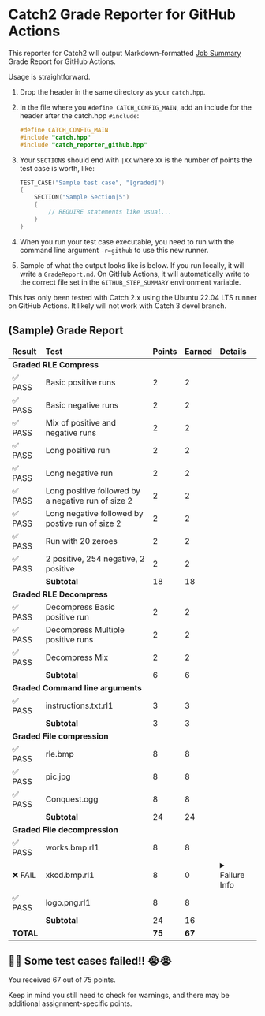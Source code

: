 # Catch2 Grade Reporter for GitHub Actions

This reporter for Catch2 will output Markdown-formatted [Job Summary](https://github.blog/2022-05-09-supercharging-github-actions-with-job-summaries/) Grade Report for GitHub Actions.

Usage is straightforward.

1. Drop the header in the same directory as your `catch.hpp`.
2. In the file where you `#define CATCH_CONFIG_MAIN`, add an include for the header after the catch.hpp `#include`:

   ```c++
   #define CATCH_CONFIG_MAIN
   #include "catch.hpp"
   #include "catch_reporter_github.hpp"
   ```
3. Your `SECTION`s should end with `|XX` where `XX` is the number of points the test case is worth, like:
   
   ```c++
   TEST_CASE("Sample test case", "[graded]")
   {
       SECTION("Sample Section|5")
       {
           // REQUIRE statements like usual...
       }
   }
   ```
4. When you run your test case executable, you need to run with the command line argument `-r=github` to use this new runner.
5. Sample of what the output looks like is below. If you run locally, it will write a `GradeReport.md`. On GitHub Actions, it will automatically write to the correct file set in the `GITHUB_STEP_SUMMARY` environment variable.

This has only been tested with Catch 2.x using the Ubuntu 22.04 LTS runner on GitHub Actions. It likely will not work with Catch 3 devel branch.

## (Sample) Grade Report
<table>
<thead><tr><td><b>Result</b></td><td><b>Test</b></td><td><b>Points</b></td><td><b>Earned</b></td><td><b>Details</b></td></tr></thead>
<tr><td colspan='5'><b>Graded RLE Compress</b></td></tr>
<tr><td>✅ PASS</td>
<td>Basic positive runs</td>
<td>2</td>
<td>2</td>
<td></td>
</tr>
<tr><td>✅ PASS</td>
<td>Basic negative runs</td>
<td>2</td>
<td>2</td>
<td></td>
</tr>
<tr><td>✅ PASS</td>
<td>Mix of positive and negative runs</td>
<td>2</td>
<td>2</td>
<td></td>
</tr>
<tr><td>✅ PASS</td>
<td>Long positive run</td>
<td>2</td>
<td>2</td>
<td></td>
</tr>
<tr><td>✅ PASS</td>
<td>Long negative run</td>
<td>2</td>
<td>2</td>
<td></td>
</tr>
<tr><td>✅ PASS</td>
<td>Long positive followed by a negative run of size 2</td>
<td>2</td>
<td>2</td>
<td></td>
</tr>
<tr><td>✅ PASS</td>
<td>Long negative followed by postive run of size 2</td>
<td>2</td>
<td>2</td>
<td></td>
</tr>
<tr><td>✅ PASS</td>
<td>Run with 20 zeroes</td>
<td>2</td>
<td>2</td>
<td></td>
</tr>
<tr><td>✅ PASS</td>
<td>2 positive, 254 negative, 2 positive</td>
<td>2</td>
<td>2</td>
<td></td>
</tr>
<tr><td></td><td><b>Subtotal</b></td><td>18</td><td>18</td><td></td></tr>
<tr><td colspan='5'><b>Graded RLE Decompress</b></td></tr>
<tr><td>✅ PASS</td>
<td>Decompress Basic positive run</td>
<td>2</td>
<td>2</td>
<td></td>
</tr>
<tr><td>✅ PASS</td>
<td>Decompress Multiple positive runs</td>
<td>2</td>
<td>2</td>
<td></td>
</tr>
<tr><td>✅ PASS</td>
<td>Decompress Mix</td>
<td>2</td>
<td>2</td>
<td></td>
</tr>
<tr><td></td><td><b>Subtotal</b></td><td>6</td><td>6</td><td></td></tr>
<tr><td colspan='5'><b>Graded Command line arguments</b></td></tr>
<tr><td>✅ PASS</td>
<td>instructions.txt.rl1</td>
<td>3</td>
<td>3</td>
<td></td>
</tr>
<tr><td></td><td><b>Subtotal</b></td><td>3</td><td>3</td><td></td></tr>
<tr><td colspan='5'><b>Graded File compression</b></td></tr>
<tr><td>✅ PASS</td>
<td>rle.bmp</td>
<td>8</td>
<td>8</td>
<td></td>
</tr>
<tr><td>✅ PASS</td>
<td>pic.jpg</td>
<td>8</td>
<td>8</td>
<td></td>
</tr>
<tr><td>✅ PASS</td>
<td>Conquest.ogg</td>
<td>8</td>
<td>8</td>
<td></td>
</tr>
<tr><td></td><td><b>Subtotal</b></td><td>24</td><td>24</td><td></td></tr>
<tr><td colspan='5'><b>Graded File decompression</b></td></tr>
<tr><td>✅ PASS</td>
<td>works.bmp.rl1</td>
<td>8</td>
<td>8</td>
<td></td>
</tr>
<tr><td>❌ FAIL</td>
<td>xkcd.bmp.rl1</td>
<td>8</td>
<td>0</td>
<td><details closed><summary>Failure Info</summary>
<pre>
/Users/Sanjay/pa1-solution/tests/GradedTests.cpp:413: FAILED:
  REQUIRE( result )
with expansion:
  false
</pre></details></td>
</tr>
<tr><td>✅ PASS</td>
<td>logo.png.rl1</td>
<td>8</td>
<td>8</td>
<td></td>
</tr>
<tr><td></td><td><b>Subtotal</b></td><td>24</td><td>16</td><td></td></tr>
<tr><td colspan='2'><b>TOTAL</b></td><td><b>75</b></td><td><b>67</b></th><td></td></tr></table>

## 🚨🚨 Some test cases failed!! 😭😭

You received 67 out of 75 points.

Keep in mind you still need to check for warnings, and there may be additional assignment-specific points.

